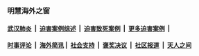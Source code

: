 
### 明慧海外之窗

####  [武汉肺炎](indexes/365.md?t=01132300) &nbsp;|&nbsp;  [迫害案例综述](indexes/328.md?t=01132300) &nbsp;|&nbsp; [迫害致死案例](indexes/277.md?t=01132300)  &nbsp;|&nbsp; [更多迫害案例](indexes/81.md?t=01132300)  &nbsp;|&nbsp; 
####  [时事评论](indexes/251.md?t=01132300) &nbsp;|&nbsp; [海外简讯](indexes/245.md?t=01132300)&nbsp;|&nbsp;  [社会支持](indexes/140.md?t=01132300) &nbsp;|&nbsp; [褒奖决议](indexes/282.md?t=01132300) &nbsp;|&nbsp; [社区报道](indexes/91.md?t=01132300)  &nbsp;|&nbsp; [天人之间](indexes/78.md?t=01132300) 

